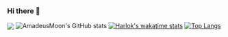 ### Hi there 👋
<a src='https://github-readme-stats.vercel.app/api?username=AmadeusMoon&show_icons=true&theme=transparent'><img align="center" src='https://github-readme-stats.vercel.app/api/top-langs/?username=AmadeusMoon&layout=pie&theme=transparent'/></a>
![AmadeusMoon's GitHub stats]()
[![Harlok's wakatime stats](https://github-readme-stats.vercel.app/api/wakatime?username=AmadeusMoon&theme=transparent)](https://github.com/AmadeusMoon/github-readme-stats)
[![Top Langs]()](https://github.com/AmadeusMoon/github-readme-stats)

<!--
**AmadeusMoon/AmadeusMoon** is a ✨ _special_ ✨ repository because its `README.md` (this file) appears on your GitHub profile.

Here are some ideas to get you started:

- 🔭 I’m currently working on ...
- 🌱 I’m currently learning ...
- 👯 I’m looking to collaborate on ...
- 🤔 I’m looking for help with ...
- 💬 Ask me about ...
- 📫 How to reach me: ...
- 😄 Pronouns: ...
- ⚡ Fun fact: ...
-->
